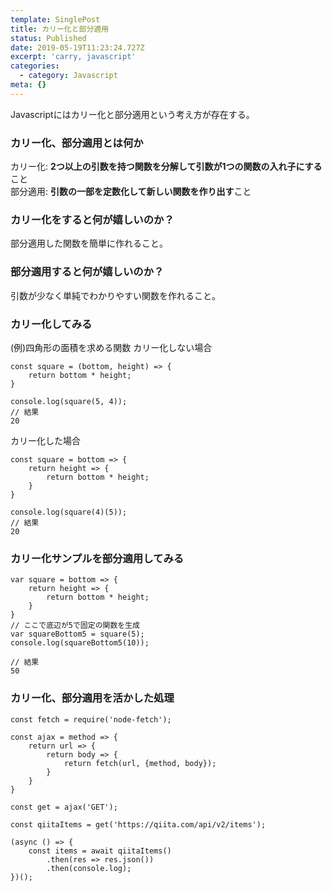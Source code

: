 ```yaml
---
template: SinglePost
title: カリー化と部分適用
status: Published
date: 2019-05-19T11:23:24.727Z
excerpt: 'carry, javascript'
categories:
  - category: Javascript
meta: {}
---
```

Javascriptにはカリー化と部分適用という考え方が存在する。
### カリー化、部分適用とは何か
カリー化: **2つ以上の引数を持つ関数を分解して引数が1つの関数の入れ子にする**こと  
部分適用: **引数の一部を定数化して新しい関数を作り出す**こと

### カリー化をすると何が嬉しいのか？
部分適用した関数を簡単に作れること。

### 部分適用すると何が嬉しいのか？
引数が少なく単純でわかりやすい関数を作れること。

### カリー化してみる
(例)四角形の面積を求める関数
カリー化しない場合
```
const square = (bottom, height) => {
	return bottom * height;
}

console.log(square(5, 4));
// 結果
20
```
カリー化した場合
```
const square = bottom => {
	return height => {
		return bottom * height;
	}
}

console.log(square(4)(5));
// 結果
20
```

### カリー化サンプルを部分適用してみる
```
var square = bottom => {
	return height => {
		return bottom * height;
	}
}
// ここで底辺が5で固定の関数を生成
var squareBottom5 = square(5);
console.log(squareBottom5(10));

// 結果
50
```

### カリー化、部分適用を活かした処理
```
const fetch = require('node-fetch');

const ajax = method => {
    return url => {
        return body => {
            return fetch(url, {method, body});
        }
    }
}

const get = ajax('GET');

const qiitaItems = get('https://qiita.com/api/v2/items');

(async () => {
    const items = await qiitaItems()
        .then(res => res.json())
        .then(console.log);
})();
```

